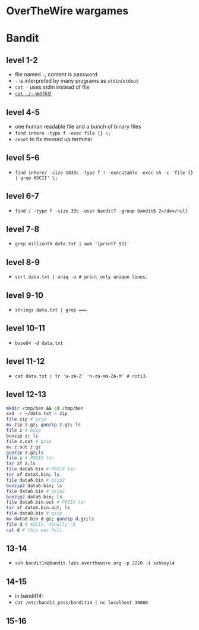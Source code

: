 # OverTheWire wargames

# Bandit

## level 1-2

* file named `-`, content is password
* `-` is interpreted by many programs as `stdin`/`stdout`
* `cat -` uses stdin instead of file
* [`cat ./-` works!](https://unix.stackexchange.com/questions/16357/usage-of-dash-in-place-of-a-filename)

## level 4-5

* one human readable file and a bunch of binary files
* `find inhere -type f -exec file {} \;`
* `reset` to fix messed up terminal

## level 5-6

* `find inhere/ -size 1033c -type f ! -executable -exec sh -c 'file {} | grep ASCII' \;`

## level 6-7

* `find / -type f -size 33c -user bandit7 -group bandit6 2>/dev/null  `

## level 7-8

* `grep millionth data.txt | awk '{printf $2}'`

## level 8-9

* `sort data.txt | uniq -u # print only unique lines.`

## level 9-10

* `strings data.txt | grep ===`

## level 10-11

* `base64 -d data.txt`

## level 11-12

* `cat data.txt | tr 'a-zA-Z' 'n-za-mN-ZA-M' # rot13.`

## level 12-13

```sh
mkdir /tmp/ben && cd /tmp/ben
xxd -r ~/data.txt > zip
file zip # gzip
mv zip z.gz; gunzip z.gz; ls
file z # bzip
bunzip z; ls
file z.out # gzip
mv z.out z.gz
gunzip z.gz;ls
file z # POSIX tar
tar xf z;ls
file data5.bin # POSIX tar
tar xf data5.bin; ls
file data6.bin # bzip2
bunzip2 data6.bin; ls
file data6.bin # gzip2
bunzip2 data6.bin; ls
file data6.bin.out # POSIX tar
tar xf data6.bin.out; ls
file data8.bin # gzip
mv data8.bin d.gz; gunzip d.gz;ls
file d # ASCII, finally :D
cat d # this was hell.
```

## 13-14

* `ssh bandit14@bandit.labs.overthewire.org -p 2220 -i sshkey14`

## 14-15

* in bandit14:
* `cat /etc/bandit_pass/bandit14 | nc localhost 30000`

## 15-16
